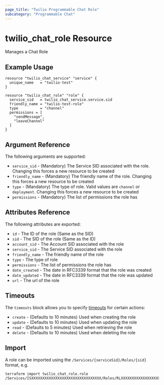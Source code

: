 ```yaml
---
page_title: "Twilio Programmable Chat Role"
subcategory: "Programmable Chat"
---
```


# twilio_chat_role Resource

Manages a Chat Role

## Example Usage

```hcl
resource "twilio_chat_service" "service" {
  unique_name   = "twilio-test"
}

resource "twilio_chat_role" "role" {
  service_sid   = twilio_chat_service.service.sid
  friendly_name = "twilio-test-role"
  type          = "channel"
  permissions = [
    "sendMessage",
    "leaveChannel"
  ]
}
```

## Argument Reference

The following arguments are supported:

- `service_sid` - (Mandatory) The Service SID associated with the role. Changing this forces a new resource to be created
- `friendly_name` - (Mandatory) The friendly name of the role. Changing this forces a new resource to be created
- `type` - (Mandatory) The type of role. Valid values are `channel` or `deployment`. Changing this forces a new resource to be created
- `permissions` - (Mandatory) The list of permissions the role has

## Attributes Reference

The following attributes are exported:

- `id` - The ID of the role (Same as the SID)
- `sid` - The SID of the role (Same as the ID)
- `account_sid` - The Account SID associated with the role
- `service_sid` - The Service SID associated with the role
- `friendly_name` - The friendly name of the role
- `type` - The type of role
- `permissions` - The list of permissions the role has
- `date_created` - The date in RFC3339 format that the role was created
- `date_updated` - The date in RFC3339 format that the role was updated
- `url` - The url of the role

## Timeouts

The `timeouts` block allows you to specify [timeouts](https://www.terraform.io/docs/configuration/resources.html#timeouts) for certain actions:

- `create` - (Defaults to 10 minutes) Used when creating the role
- `update` - (Defaults to 10 minutes) Used when updating the role
- `read` - (Defaults to 5 minutes) Used when retrieving the role
- `delete` - (Defaults to 10 minutes) Used when deleting the role

## Import

A role can be imported using the `/Services/{serviceSid}/Roles/{sid}` format, e.g.

```shell
terraform import twilio_chat_role.role /Services/ISXXXXXXXXXXXXXXXXXXXXXXXXXXXXXXXX/Roles/RLXXXXXXXXXXXXXXXXXXXXXXXXXXXXXXXX
```
